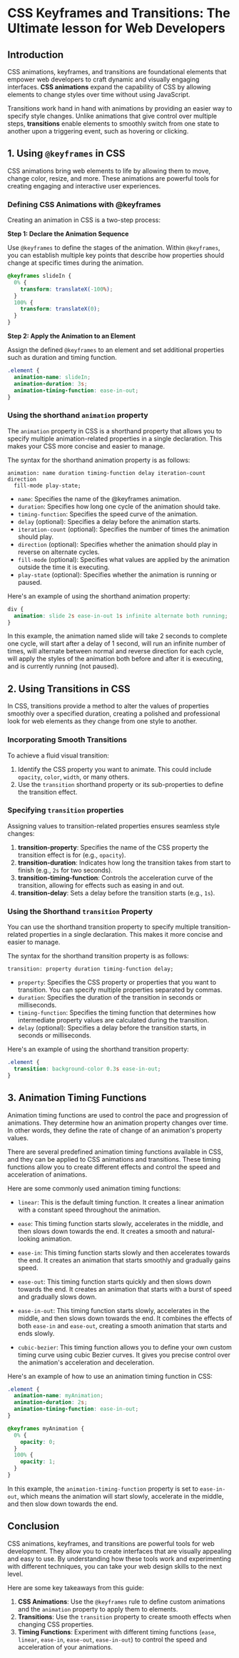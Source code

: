 # CSS Keyframes and Transitions: The Ultimate lesson for Web Developers

## Introduction

CSS animations, keyframes, and transitions are foundational elements that empower web developers to craft dynamic and visually engaging interfaces. **CSS animations** expand the capability of CSS by allowing elements to change styles over time without using JavaScript.

Transitions work hand in hand with animations by providing an easier way to specify style changes. Unlike animations that give control over multiple steps, **transitions** enable elements to smoothly switch from one state to another upon a triggering event, such as hovering or clicking.

## 1. Using `@keyframes` in CSS

CSS animations bring web elements to life by allowing them to move, change color, resize, and more. These animations are powerful tools for creating engaging and interactive user experiences.

### Defining CSS Animations with @keyframes

Creating an animation in CSS is a two-step process:

**Step 1: Declare the Animation Sequence**

Use `@keyframes` to define the stages of the animation. Within `@keyframes`, you can establish multiple key points that describe how properties should change at specific times during the animation.

```css
@keyframes slideIn {
  0% {
    transform: translateX(-100%);
  }
  100% {
    transform: translateX(0);
  }
}
```

**Step 2: Apply the Animation to an Element**

Assign the defined `@keyframes` to an element and set additional properties such as duration and timing function.

```css
.element {
  animation-name: slideIn;
  animation-duration: 3s;
  animation-timing-function: ease-in-out;
}
```

### Using the shorthand `animation` property

The `animation` property in CSS is a shorthand property that allows you to specify multiple animation-related properties in a single declaration. This makes your CSS more concise and easier to manage.

The syntax for the shorthand animation property is as follows:

```
animation: name duration timing-function delay iteration-count direction
  fill-mode play-state;
```

- `name`: Specifies the name of the @keyframes animation.
- `duration`: Specifies how long one cycle of the animation should take.
- `timing-function`: Specifies the speed curve of the animation.
- `delay` (optional): Specifies a delay before the animation starts.
- `iteration-count` (optional): Specifies the number of times the animation should play.
- `direction` (optional): Specifies whether the animation should play in reverse on alternate cycles.
- `fill-mode` (optional): Specifies what values are applied by the animation outside the time it is executing.
- `play-state` (optional): Specifies whether the animation is running or paused.

Here's an example of using the shorthand animation property:

```css
div {
  animation: slide 2s ease-in-out 1s infinite alternate both running;
}
```

In this example, the animation named slide will take 2 seconds to complete one cycle, will start after a delay of 1 second, will run an infinite number of times, will alternate between normal and reverse direction for each cycle, will apply the styles of the animation both before and after it is executing, and is currently running (not paused).

## 2. Using Transitions in CSS

In CSS, transitions provide a method to alter the values of properties smoothly over a specified duration, creating a polished and professional look for web elements as they change from one style to another.

### Incorporating Smooth Transitions

To achieve a fluid visual transition:

1.  Identify the CSS property you want to animate. This could include `opacity`, `color`, `width`, or many others.
2.  Use the `transition` shorthand property or its sub-properties to define the transition effect.

### Specifying `transition` properties

Assigning values to transition-related properties ensures seamless style changes:

1.  **transition-property**: Specifies the name of the CSS property the transition effect is for (e.g., `opacity`).
2.  **transition-duration**: Indicates how long the transition takes from start to finish (e.g., `2s` for two seconds).
3.  **transition-timing-function**: Controls the acceleration curve of the transition, allowing for effects such as easing in and out.
4.  **transition-delay**: Sets a delay before the transition starts (e.g., `1s`).

### Using the Shorthand `transition` Property

You can use the shorthand transition property to specify multiple transition-related properties in a single declaration. This makes it more concise and easier to manage.

The syntax for the shorthand transition property is as follows:

```
transition: property duration timing-function delay;
```

- `property`: Specifies the CSS property or properties that you want to transition. You can specify multiple properties separated by commas.
- `duration`: Specifies the duration of the transition in seconds or milliseconds.
- `timing-function`: Specifies the timing function that determines how intermediate property values are calculated during the transition.
- `delay` (optional): Specifies a delay before the transition starts, in seconds or milliseconds.

Here's an example of using the shorthand transition property:

```css
.element {
  transition: background-color 0.3s ease-in-out;
}
```

## 3. Animation Timing Functions

Animation timing functions are used to control the pace and progression of animations. They determine how an animation property changes over time. In other words, they define the rate of change of an animation's property values.

There are several predefined animation timing functions available in CSS, and they can be applied to CSS animations and transitions. These timing functions allow you to create different effects and control the speed and acceleration of animations.

Here are some commonly used animation timing functions:

- `linear`: This is the default timing function. It creates a linear animation with a constant speed throughout the animation.

- `ease`: This timing function starts slowly, accelerates in the middle, and then slows down towards the end. It creates a smooth and natural-looking animation.

- `ease-in`: This timing function starts slowly and then accelerates towards the end. It creates an animation that starts smoothly and gradually gains speed.

- `ease-out`: This timing function starts quickly and then slows down towards the end. It creates an animation that starts with a burst of speed and gradually slows down.

- `ease-in-out`: This timing function starts slowly, accelerates in the middle, and then slows down towards the end. It combines the effects of both `ease-in` and `ease-out`, creating a smooth animation that starts and ends slowly.

- `cubic-bezier`: This timing function allows you to define your own custom timing curve using cubic Bezier curves. It gives you precise control over the animation's acceleration and deceleration.

Here's an example of how to use an animation timing function in CSS:

```css
.element {
  animation-name: myAnimation;
  animation-duration: 2s;
  animation-timing-function: ease-in-out;
}

@keyframes myAnimation {
  0% {
    opacity: 0;
  }
  100% {
    opacity: 1;
  }
}
```

In this example, the `animation-timing-function` property is set to `ease-in-out`, which means the animation will start slowly, accelerate in the middle, and then slow down towards the end.

## Conclusion

CSS animations, keyframes, and transitions are powerful tools for web development. They allow you to create interfaces that are visually appealing and easy to use. By understanding how these tools work and experimenting with different techniques, you can take your web design skills to the next level.

Here are some key takeaways from this guide:

1.  **CSS Animations**: Use the `@keyframes` rule to define custom animations and the `animation` property to apply them to elements.
2.  **Transitions**: Use the `transition` property to create smooth effects when changing CSS properties.
3.  **Timing Functions**: Experiment with different timing functions (`ease`, `linear`, `ease-in`, `ease-out`, `ease-in-out`) to control the speed and acceleration of your animations.
